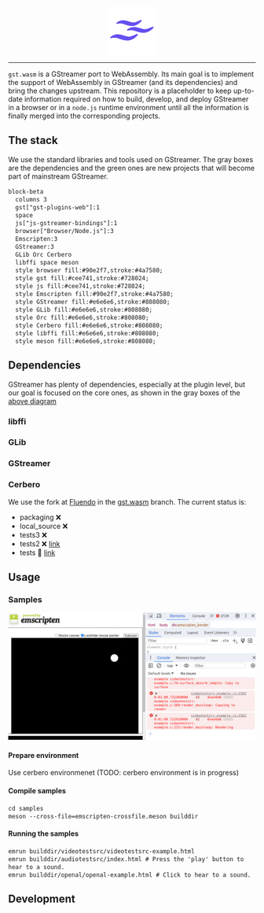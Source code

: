 <p align="center">
  <img src="artwork/gst.wasm.svg" width="100" height="100" align="center"/>
</p>

___

`gst.wasm` is a GStreamer port to WebAssembly. Its main goal is to implement the support of WebAssembly
in GStreamer (and its dependencies) and bring the changes upstream. This repository is a placeholder to
keep up-to-date information required on how to build, develop, and deploy GStreamer in a browser or in
a `node.js` runtime environment until all the information is finally merged into the corresponding
projects.

## The stack
We use the standard libraries and tools used on GStreamer. The gray boxes are the dependencies and the
green ones are new projects that will become part of mainstream GStreamer.

```mermaid
block-beta
  columns 3
  gst["gst-plugins-web"]:1
  space
  js["js-gstreamer-bindings"]:1
  browser["Browser/Node.js"]:3
  Emscripten:3
  GStreamer:3
  GLib Orc Cerbero
  libffi space meson
  style browser fill:#90e2f7,stroke:#4a7580;
  style gst fill:#cee741,stroke:#728024;
  style js fill:#cee741,stroke:#728024;
  style Emscripten fill:#90e2f7,stroke:#4a7580;
  style GStreamer fill:#e6e6e6,stroke:#808080;
  style GLib fill:#e6e6e6,stroke:#808080;
  style Orc fill:#e6e6e6,stroke:#808080;
  style Cerbero fill:#e6e6e6,stroke:#808080;
  style libffi fill:#e6e6e6,stroke:#808080;
  style meson fill:#e6e6e6,stroke:#808080;
```

## Dependencies
GStreamer has plenty of dependencies, especially at the plugin level, but our goal is focused on the
core ones, as shown in the gray boxes of the [above diagram](#the-stack)

### libffi
### GLib
### GStreamer
### Cerbero
We use the fork at [Fluendo](https://github.com/fluendo/cerbero) in the [gst.wasm](https://github.com/fluendo/cerbero/tree/gst.wasm) branch.
The current status is:
* packaging ❌
* local_source ❌
* tests3 ❌
* tests2 ❌ [link](https://gitlab.freedesktop.org/gstreamer/cerbero/-/merge_requests/1477)
* tests 📓 [link](https://gitlab.freedesktop.org/gstreamer/cerbero/-/merge_requests/1471)

## Usage

### Samples

![videotestsrc ball pattern](docs/img/videotestsrc-sample.jpg)


#### Prepare environment

Use cerbero environmenet (TODO: cerbero environment is in progress)

#### Compile samples

```
cd samples
meson --cross-file=emscripten-crossfile.meson builddir
```

#### Running the samples
```
emrun builddir/videotestsrc/videotestsrc-example.html
emrun builddir/audiotestsrc/index.html # Press the 'play' button to hear to a sound.
emrun builddir/openal/openal-example.html # Click to hear to a sound.
```

## Development
